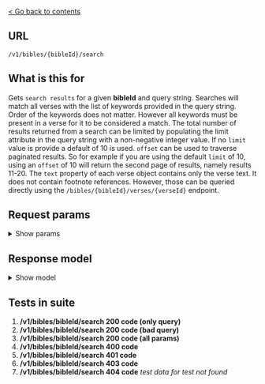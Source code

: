 [< Go back to contents](../README.md)

## URL

`/v1/bibles/{bibleId}/search`

## What is this for

Gets `search results` for a given **bibleId** and query string. Searches
will match all verses with the list of keywords provided in the query string.
Order of the keywords does not matter. However all keywords must be
present in a verse for it to be considered a match.
The total number of results returned from a search can be limited by populating the limit
attribute in the query string with a non-negative integer value. If no
`limit` value is provide a default of 10 is used.
`offset` can be used to traverse paginated results. So for example if you are using
the default `limit` of 10, using an `offset` of 10 will return the second page of results,
namely results 11-20.
The `text` property of each verse object contains only the verse text. It does not
contain footnote references. However, those can be queried directly using the
`/bibles/{bibleId}/verses/{verseId}` endpoint.

## Request params

<details><summary>Show params</summary>

```TypeScript
{
  query?: string;
  limit?: number;
  offset?: number;
  sort?: string; // relevanse, canonical, reverse-canonical
  range?: string;
  fuzziness?: string; // AUTO, 0, 1, 2
}
```

</details>

## Response model

<details><summary>Show model</summary>

```TypeScript
{
  query: string;
  data: {
    query: string;
    limit: number;
    offset: number;
    total: number;
    verseCount: number;
    verses: [
      {
        id: string;
        orgId: string;
        bibleId: string;
        bookId: string;
        chapterId: string;
        text: string;
        reference: string;
      },
    ];
  };
  meta: {
    fums: string;
    fumsId: string;
    fumsJsInclude: string;
    fumsJs: string;
    fumsNoScript: string;
  };
}
```

</details>

## Tests in suite

1. **/v1/bibles/bibleId/search 200 code (only query)**
2. **/v1/bibles/bibleId/search 200 code (bad query)**
3. **/v1/bibles/bibleId/search 200 code (all params)**
4. **/v1/bibles/bibleId/search 400 code**
5. **/v1/bibles/bibleId/search 401 code**
6. **/v1/bibles/bibleId/search 403 code**
7. **/v1/bibles/bibleId/search 404 code** _test data for test not found_
